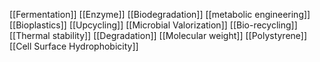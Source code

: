 [[Fermentation]]
[[Enzyme]]
[[Biodegradation]]
[[metabolic engineering]]
[[Bioplastics]]
[[Upcycling]]
[[Microbial Valorization]]
[[Bio-recycling]]
[[Thermal stability]]
[[Degradation]]
[[Molecular weight]]
[[Polystyrene]]
[[Cell Surface Hydrophobicity]]
